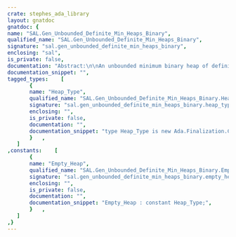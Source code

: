 ```yaml
---
crate: stephes_ada_library
layout: gnatdoc
gnatdoc: {
name: "SAL.Gen_Unbounded_Definite_Min_Heaps_Binary",
qualified_name: "SAL.Gen_Unbounded_Definite_Min_Heaps_Binary",
signature: "sal.gen_unbounded_definite_min_heaps_binary",
enclosing: "sal",
is_private: false,
documentation: "Abstract:\n\nAn unbounded minimum binary heap of definite non-limited elements.\n\nReferences:\n\n[1] Introduction to Algorithms, Third Edition. Thomas H. Cormen,\nCharles E. Leiserson, Ronald L. Rivest, Clifford Stein. Chapter 6.\n\nCopyright (C) 2017 Stephen Leake.  All Rights Reserved.\n\nThis library is free software;  you can redistribute it and/or modify it\nunder terms of the  GNU General Public License  as published by the Free\nSoftware  Foundation;  either version 3,  or (at your  option) any later\nversion. This library is distributed in the hope that it will be useful,\nbut WITHOUT ANY WARRANTY;  without even the implied warranty of MERCHAN-\nTABILITY or FITNESS FOR A PARTICULAR PURPOSE.\n\nAs a special exception under Section 7 of GPL version 3, you are granted\nadditional permissions described in the GCC Runtime Library Exception,\nversion 3.1, as published by the Free Software Foundation.\n\n@formal Element_Type\n@formal Key_Type\n@formal Key\n@formal Set_Key\n@formal \"<\"\n@formal Initial_Size\n  Initial internal data array size.",
documentation_snippet: "",
tagged_types:    [
       {
       name: "Heap_Type",
       qualified_name: "SAL.Gen_Unbounded_Definite_Min_Heaps_Binary.Heap_Type",
       signature: "sal.gen_unbounded_definite_min_heaps_binary.heap_type",
       enclosing: "",
       is_private: false,
       documentation: "",
       documentation_snippet: "type Heap_Type is new Ada.Finalization.Controlled with private;",
       }   ,
   ]
,constants:    [
       {
       name: "Empty_Heap",
       qualified_name: "SAL.Gen_Unbounded_Definite_Min_Heaps_Binary.Empty_Heap",
       signature: "sal.gen_unbounded_definite_min_heaps_binary.empty_heap",
       enclosing: "",
       is_private: false,
       documentation: "",
       documentation_snippet: "Empty_Heap : constant Heap_Type;",
       }   ,
   ]
,}
---
```

